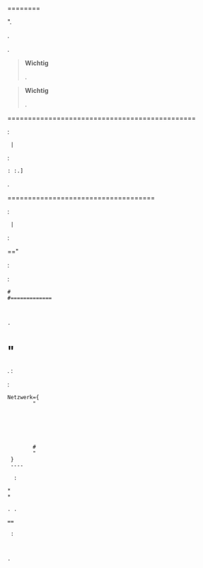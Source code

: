  
========



".



 . 

.

> **Wichtig**
>
> 
> .

> **Wichtig**
>
> 
> .

 
==============================================

 :

     | 


:

    : :.]


.

 
====================================



 :

     | 


 :

    

=="


 :

    

 :

    
    
    
    #
    #=============
    
    
    
    .
    

" 
==============================================


. 
 :

    

 :

    
    
    
    
    Netzwerk={
            "
            
            
            
            
            
            
            # 
            "
     }
     ----

      :

    * 
    * 

    . .

    == 

     :



    .
